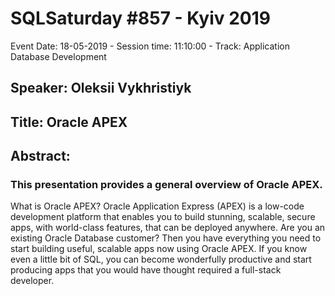# SQLSaturday #857 - Kyiv 2019
Event Date: 18-05-2019 - Session time: 11:10:00 - Track: Application  Database Development
## Speaker: Oleksii Vykhristiyk
## Title: Oracle APEX
## Abstract:
### This presentation provides a general overview of Oracle APEX.
What is Oracle APEX?
Oracle Application Express (APEX) is a low-code development platform that enables you to build stunning, scalable, secure apps, with world-class features, that can be deployed anywhere.
Are you an existing Oracle Database customer?
Then you have everything you need to start building useful, scalable apps now using Oracle APEX. If you know even a little bit of SQL, you can become wonderfully productive and start producing apps that you would have thought required a full-stack developer.
